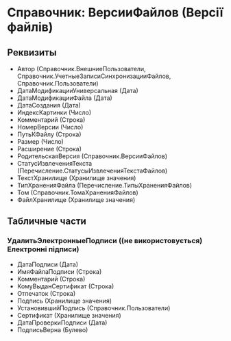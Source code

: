﻿# Справочник: ВерсииФайлов (Версії файлів)

## Реквизиты

- Автор (Справочник.ВнешниеПользователи, Справочник.УчетныеЗаписиСинхронизацииФайлов, Справочник.Пользователи)
- ДатаМодификацииУниверсальная (Дата)
- ДатаМодификацииФайла (Дата)
- ДатаСоздания (Дата)
- ИндексКартинки (Число)
- Комментарий (Строка)
- НомерВерсии (Число)
- ПутьКФайлу (Строка)
- Размер (Число)
- Расширение (Строка)
- РодительскаяВерсия (Справочник.ВерсииФайлов)
- СтатусИзвлеченияТекста (Перечисление.СтатусыИзвлеченияТекстаФайлов)
- ТекстХранилище (Хранилище значения)
- ТипХраненияФайла (Перечисление.ТипыХраненияФайлов)
- Том (Справочник.ТомаХраненияФайлов)
- ФайлХранилище (Хранилище значения)

## Табличные части

### УдалитьЭлектронныеПодписи ((не використовується) Електронні підписи)

- ДатаПодписи (Дата)
- ИмяФайлаПодписи (Строка)
- Комментарий (Строка)
- КомуВыданСертификат (Строка)
- Отпечаток (Строка)
- Подпись (Хранилище значения)
- УстановившийПодпись (Справочник.Пользователи)
- Сертификат (Хранилище значения)
- ДатаПроверкиПодписи (Дата)
- ПодписьВерна (Булево)

